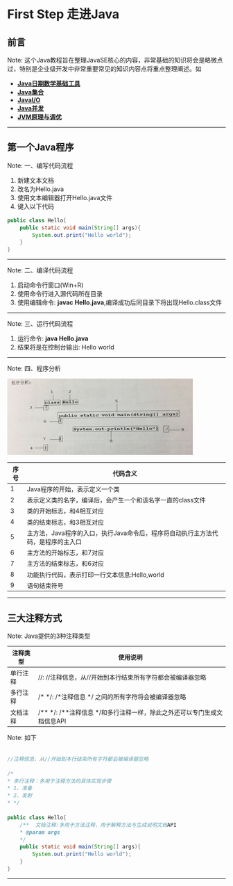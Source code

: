 First Step 走进Java
=========

前言
------------

Note: 这个Java教程旨在整理JavaSE核心的内容，非常基础的知识将会是略微点过，特别是企业级开发中非常重要常见的知识内容点将重点整理阐述。如 
 
 * **[Java日期数学基础工具][date-math-util]**
 * **[Java集合][collection-analysis]**
 * **[JavaI/O][io-stream]**
 * **[Java并发][multithreading]**
 * **[JVM原理与调优][jvm]**
 

  [date-math-util]: http://moxianbin.com/#!java/2/1-date-math-util.md
  [collection-analysis]: http://moxianbin.com/#!java/3/1-collection-analysis.md
  [io-stream]: http://moxianbin.com/#!java/4/1-io-stream.md
  [multithreading]: http://moxianbin.com/#!java/5/1-multithreading.md
  [jvm]: http://moxianbin.com/#!java/6/1-principle.md
 
* * * 

第一个Java程序
------------

Note: 一、编写代码流程

 1. 新建文本文档
 2. 改名为Hello.java
 3. 使用文本编辑器打开Hello.java文件
 4. 键入以下代码

```java
public class Hello{
    public static void main(String[] args){
        System.out.print("Hello world");
    }
}
```

- - -

Note: 二、编译代码流程

 1. 启动命令行窗口(Win+R)
 2. 使用命令行进入源代码所在目录
 3. 使用编辑命令: **javac Hello.java**,编译成功后同目录下将出现Hello.class文件
 
- - -

Note: 三、运行代码流程

 1. 运行命令: **java Hello.java**
 2. 结果将是在控制台输出: Hello world

- - -
 
Note: 四、程序分析

![Interior view](1.png "Interoir view, Image courtesy of Eoghan OLionnain, licesend CC-BY-SA 2.0")

| **序号**  | **代码含义**| 
| -  | --------        |
| 1  | Java程序的开始，表示定义一个类 |
| 2  | 表示定义类的名字，编译后，会产生一个和该名字一直的class文件|
| 3  | 类的开始标志，和4相互对应|
| 4  | 类的结束标志，和3相互对应|
| 5  | 主方法，Java程序的入口，执行Java命令后，程序将自动执行主方法代码，是程序的主入口|
| 6  | 主方法的开始标志，和7对应|
| 7  | 主方法的结束标志，和6对应|
| 8  | 功能执行代码，表示打印一行文本信息:Hello,world|
| 9  | 语句结束符号|

* * *

三大注释方式
------------

Note: Java提供的3种注释类型

| **注释类型**  | **使用说明**          | 
| -  | --------        |
| 单行注释  | //: //注释信息，从//开始到本行结束所有字符都会被编译器忽略 |
| 多行注释  | /* */: /*注释信息 */ 之间的所有字符将会被编译器忽略 |
| 文档注释  | /**  */: /**注释信息 */和多行注释一样，除此之外还可以专门生成文档信息API|

Note: 如下

```java

//注释信息，从//开始到本行结束所有字符都会被编译器忽略

/* 
* 多行注释：多用于注释方法的具体实现步骤
* 1、准备
* 2、发射
* */

public class Hello{
    /**  文档注释:多用于方法注释，用于解释方法与生成说明文档API
    * @param args 
    */
    public static void main(String[] args){
        System.out.print("Hello world");
    }
}

```

* * *



